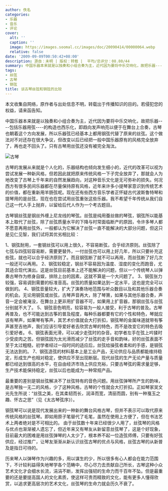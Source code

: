 ```yaml
---
author: 佚名
categories:
- 乐器
- 音乐
- 评论
cover:
  alt: ''
  caption: ''
  image: https://images.soomal.cc/images/doc/20090414/00000064.webp
  relative: false
date: '2009-09-09T00:50:42+08:00'
description: 源自：未明 | 版权：转载 |  平均/总评分：08.80/44
summary: 中国乐器本来就是以独奏和小组合奏为主，近代因为要将中乐交响化，故把乐器----包括乐器用弦----的构造也西乐化，即趋向发声响亮以便于在舞台上合奏，古琴也朝着这个方向发展，所以乐器弦已经基本上都用钢弦代替了原来的丝弦。这个做法对不对还存在很大争议，但改变以后已经把一般中国乐器原有的风格完全放弃了，再也走不回头了。只有古琴用丝弦还没有被完全淘汰
tags:
- 丝弦
- 古琴
- 钢弦
title: 谈古琴丝弦和钢弦的比较
---
```


本文收集自网络，原作者与出处信息不明，转载出于传播知识的目的。若侵犯您的权益，请来函告知。



中国乐器本来就是以独奏和小组合奏为主，近代因为要将中乐交响化，故把乐器----包括乐器用弦----的构造也西乐化，即趋向发声响亮以便于在舞台上合奏，古琴也朝着这个方向发展，所以乐器弦已经基本上都用钢弦代替了原来的丝弦。这个做法对不对还存在很大争议，但改变以后已经把一般中国乐器原有的风格完全放弃了，再也走不回头了。只有古琴用丝弦还没有被完全淘汰。



![古琴](https://images.soomal.cc/images/doc/20090414/00000064.webp)



古琴的发展从来就是个人化的，乐器结构也倾向发生细小的，近代的改革可以视为尝试发展一种新风格，但若因此就把原来传统风格一下子完全放弃了，那就会人为地改变了古琴上千年来的自然发展趋向，对这种音乐文化是无可弥补的损失。何况西方有很多民间乐器都在尽量保持原有风格，近年来许多小提琴家意识到传统艺术的价值，都在重新用羊肠弦呢。现在还有些西方音乐学者正怀疑古代波斯鲁特琴和提琴用的是丝弦，现在也在尝试用丝弦重张这些乐器。我不希望千年传统从我们自己这一代人手上抛弃，以留给后代人作为一个考古题目。



古琴钢丝弦是钢丝外缠上尼龙线的琴弦。丝弦是纯用蚕丝做的琴弦，钢弦所以能基本上取代了丝弦，除了丝弦质量水平的下降与时常面临断产的原因，令许多琴人都不愿意再用丝弦外，一般都认为它解决了丝弦一直不能解决的大部分问题，但这只是见仁见智，我们试将其优劣相比较：



1、钢弦耐用，一套钢丝弦可以用上很久，不容易断弦，合乎经济原则。丝弦除了七弦与四弦较容易断，需要更替外，一付丝弦也可以用上好几年，所以只要补充这些弦，就也可以合乎经济原则了。而且钢弦断了就不可以再用，而丝弦断了好几次一般还可以再用。
 2、钢弦较稳定，钢丝不容易因为温度、湿度的变化而跑音，尤其适合现代演出。这是丝弦目前基本上还不能解决的问题，但以一个传统琴人以弹奏古琴作为修身自娱，排除上台的因素，这就不算是一个大问题了。
 3、钢弦张力较强，容易调到需要的标准音高。丝弦的质量如果达到一定水平，这也是完全可以做到的。
 4、钢弦音量较大，扩大了演奏场地范围与听众数目以及和其他乐器合奏的机会。无论用钢弦或丝弦，古琴声音再大，除了琴箫，如果与其他乐器合奏，声音一定会被淹没，在舞台上更非用扩音器不可，如果用上扩音器，那钢丝弦与丝弦分别就不大了。
 5、钢弦音色明亮，较容易为一般人接受，利于古琴的普及。古琴再普及，也不可能达到古筝的普及程度，每种乐器都要有它的个性和特色，琴就应该有琴声，如果琴有筝声，其艺术价值就会大打折扣，钢弦琴的金属味道就带有筝声甚至吉他声，我们应该引导爱好者去欣赏古琴的特色，而不是改变它的特色去吸引爱好者。
 6、钢弦表面光滑，可以减少走弦时的杂音。初学者左手在弦上吟猱时少受皮肉之苦。但钢弦因为太光滑而减少了丝弦的走手音和韵味，好的丝弦表面不至于太过粗糙，初学者经过一段时间的适应后，丝弦给操弦者柔和的手感，是钢弦无法达到的。
 7、钢弦造弦的材料基本上是工业产品，无论供应与品质都能维持稳定，形成生产也相对稳定，使供应不至出现断层。现代丝弦的生产无论产量与质量都已经达到很高的水平，在自由经济市场上供应充裕，只要古琴弦的需求量足够，生产技术能保持稳定，丝弦以后也能成为一种常规产品。



最重要的差别是钢丝弦解决不了丝弦特有的音色问题。用丝弦弹琴所产生的韵味，是古琴独一无二的风格，少了这种风格，古琴的个性就会大打折扣。正如琴家吴文光先生所说：“丝弦之美，在其柔韧而长，润泽而宽，清丽而圆，别有一种戛玉之趣、怀古之思”（见《太古琴弦序》）。



钢弦琴可以说是现代发展出来的一种新的舞台风格古琴，但并不表示可以取代原来传统风格的丝弦琴。即如用原子笔替代了毛笔，虽然在使用上方便了，但在书法艺术上两者绝对是不可相比的。
 由于丝弦数十年来已经很少人用了，丝弦琴的风格与优点也渐渐被人遗忘了，但近年来又有琴友从新留意丝弦琴了，这是个好现象，目前最大的困难是用丝弦弹琴的人太少了，根本养不起一位造弦师傅，只要有好弦供应，经过推广，让琴友渐渐从新认识丝弦古琴的优点与风格，丝弦古琴的从新普及是指日可待的。



历来琴人以弹琴作为兴趣的多，用以谋生的少，所以很多有心人都会在能力范围下，不计较利益得失地琴学各个范畴中，尽心尽力去贡献自己所长，古琴这种小众艺术文化才会细水长流，涓涓不断，发挥出强韧的生命力而千百年不坠。但是最重要的还是要提高国人的文化素质，使这样可贵而精致的文化，能有更多人懂得欣赏，以追求更高层次的艺术文化，丝弦琴的生命力就会历久不衰了。